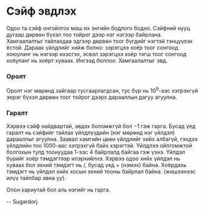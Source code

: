 Сэйф эвдлэх
===========
Одоо та сэйф онгойлгох маш их энгийн бодлого бодно. Сэйфний нууц дугаар дѳрвѳн бүхэл
тоо тойрог дээр нэг нэгээр байрлана. Хамгаалалтыг
тайлахдаа эдгээр дѳрвѳн тоог бүгдийг нэгтэй тэнцүүлэх ёстой. Дараах үйлдлийг
хийж болно: зэрэгцээ хоёр тоог сонгоод хоюуланг нь нэгээр ихэсгэх, эсвэл зэрэгцээ хоёр
тэгш тоог сонгоод хоёуланг нь хоёрт хуваах. Ингээд боллоо. Хамгаалалтыг эвд.


### Оролт
Оролт нэг мѳрѳнд зайгаар тусгаарлагдсан, тус бүр нь $10^9$-ээс хэтрэхгүй эерэг
бүхэл дѳрвѳн тоог тойрог дээрх дарааллын дагуу агуулна.


### Гаралт
Хэрвээ сэйф найдвартай, эвдэх боломжгүй бол $-1$ гэж гарга. Бусад
үед гаралт нь сэйфийг тайлах үйлдлүүдийн (нэг мѳрѳнд нэг
үйлдэл) дарааллыг агуулна. Заавал хамгийн цѳѳн үйлдлийг хийх албагүй, гэхдээ
үйлдлийн тоо $1000$-аас хэтрэхгүй байх хэрэгтэй. Үйлдлээ ойлгомжтой болгохын
тулд тоонуудаа $1$-ээс $4$ байрлалд байгаа гэж үзнэ. Үйлдэл бүрийг хоёр
тэмдэгтээр илэрхийлнэ. Хэрвээ одоо хийх үйлдэл нь хуваах бол эхний тэмдэгт нь
$/$, бусад үед $+$ (нэмэх) байна. Хоёрдахь тэмдэгт нь үйлдэл хийх хосын эхний тооны байрлал байна. (жишээнээс илүү тайлбар авна уу).

Олон хариутай бол аль нэгийг нь гарга.

-- Sugardorj
